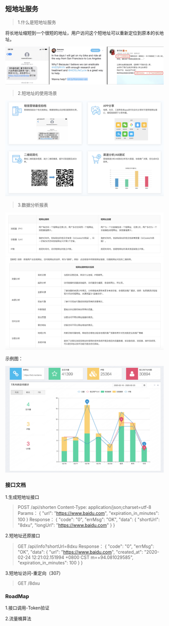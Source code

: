 ## 短地址服务

> 1.什么是短地址服务

将长地址缩短到一个很短的地址，用户访问这个短地址可以重新定位到原本的长地址。

![snap1](./doc/snap1.png)

> 2.短地址的使用场景

![snap2](./doc/snap2.png)

> 3.数据分析报表

![snap3](./doc/snap3.png)
![snap4](./doc/snap4.png)

示例图：

![snap5](./doc/snap5.png)

### 接口文档

1.生成短地址接口
  > POST /api/shorten
  Content-Type: application/json;charset=utf-8
  Params：
    {
    	"url": "https://www.baidu.com",
    	"expiration_in_minutes": 100
    }
  Response：
    {
        "code": "0",
        "errMsg": "OK",
        "data": {
            "shortUrl": "8dxu",
            "longUrl": "https://www.baidu.com"
        }
    }
  
2.短地址还原接口
  > GET /api/info?shortUrl=8dxu
  Response：
    {
        "code": "0",
        "errMsg": "OK",
        "data": {
            "url": "https://www.baidu.com",
            "created_at": "2020-02-24 12:21:02.151994 +0800 CST m=+94.081029585",
            "expiration_in_minutes": 100
        }
    }

3.短地址访问-重定向（307）
  > GET /8dxu


### RoadMap

1.接口调用-Token验证

2.流量桶算法